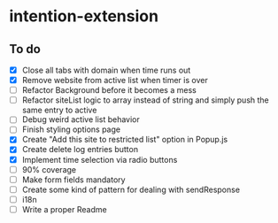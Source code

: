 # intention-extension

## To do

- [X] Close all tabs with domain when time runs out
- [x] Remove website from active list when timer is over
- [ ] Refactor Background before it becomes a mess
- [ ] Refactor siteList logic to array instead of string and simply push the same entry to active
- [ ] Debug weird active list behavior
- [ ] Finish styling options page
- [x] Create "Add this site to restricted list" option in Popup.js
- [x] Create delete log entries button
- [x] Implement time selection via radio buttons
- [ ] 90% coverage
- [ ] Make form fields mandatory
- [ ] Create some kind of pattern for dealing with sendResponse
- [ ] i18n
- [ ] Write a proper Readme